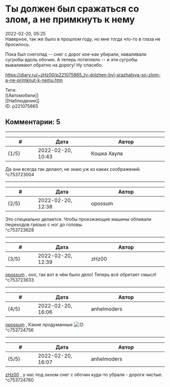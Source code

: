 Ты должен был сражаться со злом, а не примкнуть к нему
======================================================

  
2022-02-20, 05:25  
 Наверное, так же было в прошлом году, но мне тогда что-то в глаза не бросилось.   
   
 Пока был снегопад -- снег с дорог кое-как убирали, наваливали сугробы вдоль обочин. А теперь потеплело -- и эти сугробы вываливают обратно на дорогу! Ну спасибо.   
  
<https://diary.ru/~zHz00/p221075865_ty-dolzhen-byl-srazhatsya-so-zlom-a-ne-primknut-k-nemu.htm>  
  
Теги:  
[[Автомобили]]  
[[Наблюдения]]  
ID: p221075865  


Комментарии: 5
--------------

  


---



|         #         |              Дата              |                     Автор                     |           ID           |
| --- | --- | --- | --- |
| (1/5) | 2022-02-20, 10:43 | Кошка Хаула | c753723004 |

  
 Да они всегда так делают, не знаю уж из каких соображений.   
 ^c753723004

---



|         #         |              Дата              |                     Автор                     |           ID           |
| --- | --- | --- | --- |
| (2/5) | 2022-02-20, 12:38 | opossum | c753723628 |

  
 Это специально делается. Чтобы проезжающие машины обливали пешеходов грязью с ног до головы.   
 ^c753723628

---



|         #         |              Дата              |                     Автор                     |           ID           |
| --- | --- | --- | --- |
| (3/5) | 2022-02-20, 12:39 | zHz00 | c753723633 |

  
  [opossum](https://pssm.diary.ru "змей о двух головах")  , ооо, так вот в чём было дело! Теперь всё обретает смысл!   
 ^c753723633

---



|         #         |              Дата              |                     Автор                     |           ID           |
| --- | --- | --- | --- |
| (4/5) | 2022-02-20, 16:06 | anhelmoders | c753724756 |

  
  [opossum](https://pssm.diary.ru "змей о двух головах")  , Какие продуманные ![:D](/picture/1131.gif)   
 ^c753724756

---



|         #         |              Дата              |                     Автор                     |           ID           |
| --- | --- | --- | --- |
| (5/5) | 2022-02-20, 16:07 | anhelmoders | c753724760 |

  
  [zHz00](https://zHz00.diary.ru "Untitled")  , у нас под окном снег с обочин куда-то убрали - дороги чистые.   
 ^c753724760